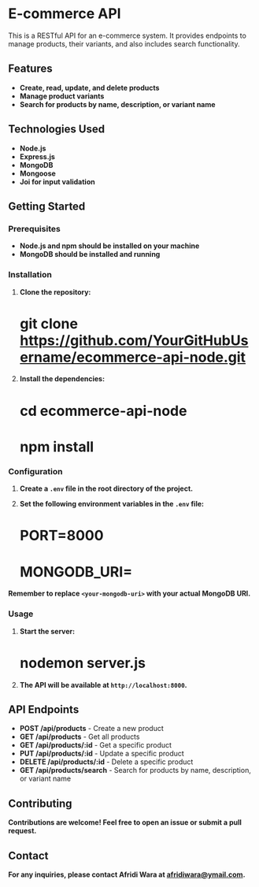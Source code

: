 # E-commerce API

This is a RESTful API for an e-commerce system. It provides endpoints to manage products, their variants, and also includes search functionality.

## Features

- **Create, read, update, and delete products**
- **Manage product variants**
- **Search for products by name, description, or variant name**

## Technologies Used

- **Node.js**
- **Express.js**
- **MongoDB**
- **Mongoose**
- **Joi for input validation**

## Getting Started

### Prerequisites

- **Node.js and npm should be installed on your machine**
- **MongoDB should be installed and running**

### Installation

1. **Clone the repository:**

   # git clone https://github.com/YourGitHubUsername/ecommerce-api-node.git

2. **Install the dependencies:**

   # cd ecommerce-api-node
   # npm install

### Configuration

1. **Create a `.env` file in the root directory of the project.**

2. **Set the following environment variables in the `.env` file:**

   # PORT=8000
   # MONGODB_URI=<your-mongodb-uri>

**Remember to replace `<your-mongodb-uri>` with your actual MongoDB URI.**

### Usage

1. **Start the server:**

   # nodemon server.js

2. **The API will be available at `http://localhost:8000`.**

## API Endpoints

- **POST /api/products** - Create a new product
- **GET /api/products** - Get all products
- **GET /api/products/:id** - Get a specific product
- **PUT /api/products/:id** - Update a specific product
- **DELETE /api/products/:id** - Delete a specific product
- **GET /api/products/search** - Search for products by name, description, or variant name

## Contributing

**Contributions are welcome! Feel free to open an issue or submit a pull request.**

## Contact

**For any inquiries, please contact Afridi Wara at afridiwara@ymail.com.**
